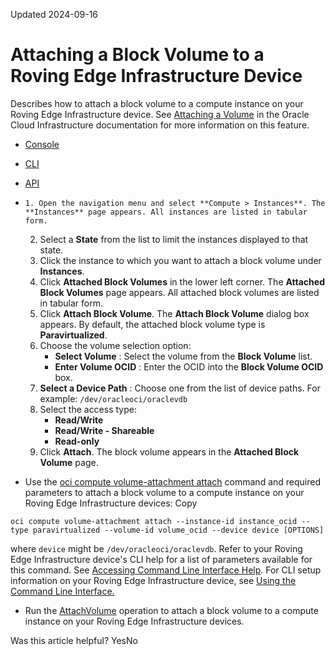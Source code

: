 Updated 2024-09-16
# Attaching a Block Volume to a Roving Edge Infrastructure Device
Describes how to attach a block volume to a compute instance on your Roving Edge Infrastructure device.
See [Attaching a Volume](https://docs.oracle.com/iaas/Content/Block/Tasks/attachingavolume.htm) in the Oracle Cloud Infrastructure documentation for more information on this feature.
  * [Console](https://docs.oracle.com/en-us/iaas/Content/Rover/Block_Volume/Attachment/attach_volume-attachment.htm)
  * [CLI](https://docs.oracle.com/en-us/iaas/Content/Rover/Block_Volume/Attachment/attach_volume-attachment.htm)
  * [API](https://docs.oracle.com/en-us/iaas/Content/Rover/Block_Volume/Attachment/attach_volume-attachment.htm)


  *     1. Open the navigation menu and select **Compute > Instances**. The **Instances** page appears. All instances are listed in tabular form.
    2. Select a **State** from the list to limit the instances displayed to that state.
    3. Click the instance to which you want to attach a block volume under **Instances**.
    4. Click **Attached Block Volumes** in the lower left corner. The **Attached Block Volumes** page appears. All attached block volumes are listed in tabular form.
    5. Click **Attach Block Volume**. The **Attach Block Volume** dialog box appears. By default, the attached block volume type is **Paravirtualized**.
    6. Choose the volume selection option:
       * **Select Volume** : Select the volume from the **Block Volume** list.
       * **Enter Volume OCID** : Enter the OCID into the **Block Volume OCID** box.
    7. **Select a Device Path** : Choose one from the list of device paths. For example:
`/dev/oracleoci/oraclevdb`
    8. Select the access type:
       * **Read/Write**
       * **Read/Write - Shareable**
       * **Read-only**
    9. Click **Attach**.
The block volume appears in the **Attached Block Volume** page.
  * Use the [oci compute volume-attachment attach](https://docs.oracle.com/iaas/tools/oci-cli/latest/oci_cli_docs/cmdref/compute/volume-attachment/attach.html) command and required parameters to attach a block volume to a compute instance on your Roving Edge Infrastructure devices:
Copy
```
oci compute volume-attachment attach --instance-id instance_ocid --type paravirtualized --volume-id volume_ocid --device device [OPTIONS]
```

where `device` might be `/dev/oracleoci/oraclevdb`.
Refer to your Roving Edge Infrastructure device's CLI help for a list of parameters available for this command. See [Accessing Command Line Interface Help](https://docs.oracle.com/en-us/iaas/Content/Rover/Access/cli_install.htm#CLIAccessHelp).
For CLI setup information on your Roving Edge Infrastructure device, see [Using the Command Line Interface.](https://docs.oracle.com/en-us/iaas/Content/Rover/Access/cli_install.htm#CLI "Describes how to use the Command Line Interface to access a a Roving Edge Infrastructure device.")
  * Run the [AttachVolume](https://docs.oracle.com/iaas/api/#/en/iaas/latest/VolumeAttachment/AttachVolume) operation to attach a block volume to a compute instance on your Roving Edge Infrastructure devices.


Was this article helpful?
YesNo

